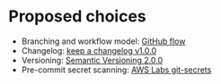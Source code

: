 # Proposed choices

* Branching and workflow model: [GitHub flow](https://docs.github.com/en/get-started/quickstart/github-flow)
* Changelog: [keep a changelog v1.0.0](https://keepachangelog.com/en/1.0.0/)
* Versioning: [Semantic Versioning 2.0.0](https://semver.org/)
* Pre-commit secret scanning: [AWS Labs git-secrets](https://github.com/awslabs/git-secrets)
